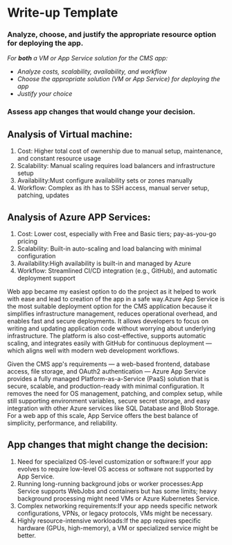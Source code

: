 # Write-up Template

### Analyze, choose, and justify the appropriate resource option for deploying the app.

*For **both** a VM or App Service solution for the CMS app:*
- *Analyze costs, scalability, availability, and workflow*
- *Choose the appropriate solution (VM or App Service) for deploying the app*
- *Justify your choice*

### Assess app changes that would change your decision.

## Analysis of Virtual machine:
1) Cost: Higher total cost of ownership due to manual setup, maintenance, and constant resource usage
2) Scalability: Manual scaling requires load balancers and infrastructure setup
3) Availability:Must configure availability sets or zones manually
4) Workflow: Complex as ith has to SSH access, manual server setup, patching, updates
## Analysis of Azure APP Services:
1) Cost: Lower cost, especially with Free and Basic tiers; pay-as-you-go pricing
2) Scalability: Built-in auto-scaling and load balancing with minimal configuration
3) Availability:High availability is built-in and managed by Azure
4) Workflow: Streamlined CI/CD integration (e.g., GitHub), and automatic deployment support
   
Web app became my easiest option to do the project as it helped to work with ease and lead to creation of the app in a safe way.Azure App Service is the most suitable deployment option for the CMS application because it simplifies infrastructure management, reduces operational overhead, and enables fast and secure deployments. It allows developers to focus on writing and updating application code without worrying about underlying infrastructure. The platform is also cost-effective, supports automatic scaling, and integrates easily with GitHub for continuous deployment — which aligns well with modern web development workflows.

Given the CMS app's requirements — a web-based frontend, database access, file storage, and OAuth2 authentication — Azure App Service provides a fully managed Platform-as-a-Service (PaaS) solution that is secure, scalable, and production-ready with minimal configuration. It removes the need for OS management, patching, and complex setup, while still supporting environment variables, secure secret storage, and easy integration with other Azure services like SQL Database and Blob Storage. For a web app of this scale, App Service offers the best balance of simplicity, performance, and reliability.

## App changes that might change the decision:

1) Need for specialized OS-level customization or software:If your app evolves to require low-level OS access or software not supported by App Service.
2) Running long-running background jobs or worker processes:App Service supports WebJobs and containers but has some limits; heavy background processing might need VMs or Azure Kubernetes Service.
3) Complex networking requirements:If your app needs specific network configurations, VPNs, or legacy protocols, VMs might be necessary.
4) Highly resource-intensive workloads:If the app requires specific hardware (GPUs, high-memory), a VM or specialized service might be better.
